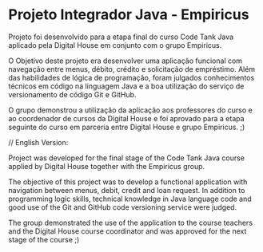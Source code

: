 # Projeto Integrador Java - Empiricus

Projeto foi desenvolvido para a etapa final do curso Code Tank Java aplicado pela Digital House em conjunto com o grupo Empiricus.

O Objetivo deste projeto era desenvolver uma aplicação funcional com navegação entre menus, débito, crédito e solicitação de empréstimo. Além das habilidades de lógica de programação, foram julgados conhecimentos técnicos em código na linguagem Java e a boa utilização do serviço de versionamento de código Git e GitHub.

O grupo demonstrou a utilização da aplicação aos professores do curso e ao coordenador de cursos da Digital House e foi aprovado para a etapa seguinte do curso em parceria entre Digital House e grupo Empiricus. ;)

// English Version:

Project was developed for the final stage of the Code Tank Java course applied by Digital House together with the Empiricus group.

The objective of this project was to develop a functional application with navigation between menus, debit, credit and loan request. In addition to programming logic skills, technical knowledge in Java language code and good use of the Git and GitHub code versioning service were judged.

The group demonstrated the use of the application to the course teachers and the Digital House course coordinator and was approved for the next stage of the course ;)
